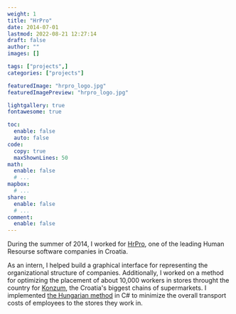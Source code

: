 ```yaml
---
weight: 1
title: "HrPro"
date: 2014-07-01
lastmod: 2022-08-21 12:27:14
draft: false
author: ""
images: []

tags: ["projects",]
categories: ["projects"]

featuredImage: "hrpro_logo.jpg"
featuredImagePreview: "hrpro_logo.jpg"

lightgallery: true
fontawesome: true

toc:
  enable: false
  auto: false
code:
  copy: true
  maxShownLines: 50
math:
  enable: false
  # ...
mapbox:
  # ...
share:
  enable: false
  # ...
comment:
  enable: false
---
```


During the summer of 2014, I worked for [HrPro](https://hrpro.hr/), one of the leading Human Resourse software companies in Croatia. 

As an intern, I helped build a graphical interface for representing the organizational structure of companies. Additionally, I worked on a method for optimizing the placement of about 10,000 workers in stores throught the country for [Konzum](https://www.konzum.hr/), the Croatia's biggest chains of supermarkets. I implemented [the Hungarian method](https://en.wikipedia.org/wiki/Hungarian_algorithm) in C# to minimize the overall transport costs of employees to the stores they work in.
